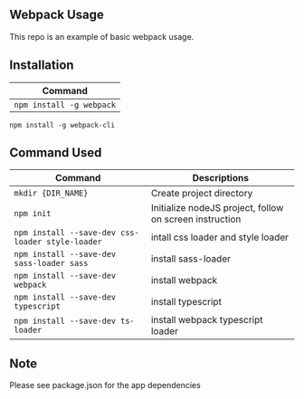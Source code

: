 ## Webpack Usage

This repo is an example of basic webpack usage.

## Installation

Command | 
--- | 
`npm install -g webpack` |
`npm install -g webpack-cli`

## Command Used

Command | Descriptions
--- | --- 
`mkdir {DIR_NAME}` | Create project directory 
`npm init` | Initialize nodeJS project, follow on screen instruction 
`npm install --save-dev css-loader style-loader` | intall css loader and style loader
`npm install --save-dev sass-loader sass` | install sass-loader 
`npm install --save-dev webpack` | install webpack
`npm install --save-dev typescript` | install typescript
`npm install --save-dev ts-loader` | install webpack typescript loader

## Note
Please see package.json for the app dependencies